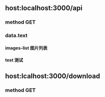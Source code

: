  ## host:localhost:3000/api
 ### method GET
 ### data.text
 #### images-list 图片列表
 #### test 测试

## host:lcalhost:3000/download
### method GET
